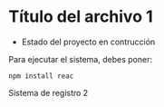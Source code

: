 # Título del archivo 1

- Estado del proyecto en contrucción

Para ejecutar el sistema, debes poner:

  ```npm install reac```

  Sistema de registro 2
